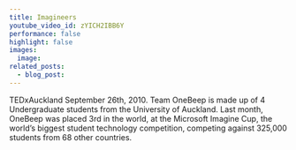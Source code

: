 ```yaml
---
title: Imagineers
youtube_video_id: zYICH2IBB6Y
performance: false
highlight: false
images:
  image:
related_posts:
  - blog_post:
---
```


TEDxAuckland September 26th, 2010. Team OneBeep is made up of 4 Undergraduate students from the University of Auckland. Last month, OneBeep was placed 3rd in the world, at the Microsoft Imagine Cup, the worldʼs biggest student technology competition, competing against 325,000 students from 68 other countries.
